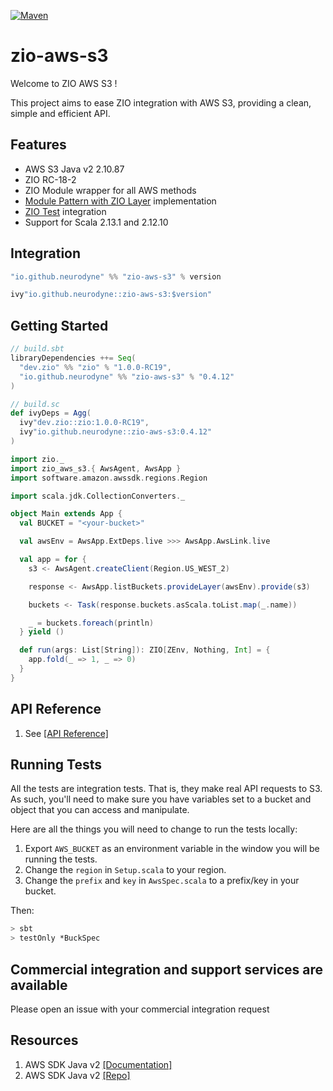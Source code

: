 [![Maven][mavenImg]][mavenLink]

[mavenImg]: https://img.shields.io/maven-central/v/io.github.neurodyne/zio-aws-s3_2.13.svg
[mavenLink]: https://mvnrepository.com/artifact/io.github.neurodyne/zio-aws-s3

# zio-aws-s3

Welcome to ZIO AWS S3 !

This project aims to ease ZIO integration with AWS S3, providing a clean, simple and efficient API.

## Features

* AWS S3 Java v2 2.10.87
* ZIO RC-18-2
* ZIO Module wrapper for all AWS methods
* [Module Pattern with ZIO Layer](https://zio.dev/docs/howto/howto_use_layers) implementation
* [ZIO Test](https://zio.dev/docs/howto/howto_test_effects) integration
* Support for Scala 2.13.1 and 2.12.10

## Integration

```scala
"io.github.neurodyne" %% "zio-aws-s3" % version
```

```scala
ivy"io.github.neurodyne::zio-aws-s3:$version"
```

## Getting Started

```scala
// build.sbt
libraryDependencies ++= Seq(
  "dev.zio" %% "zio" % "1.0.0-RC19",
  "io.github.neurodyne" %% "zio-aws-s3" % "0.4.12"
)

// build.sc
def ivyDeps = Agg(
  ivy"dev.zio::zio:1.0.0-RC19",
  ivy"io.github.neurodyne::zio-aws-s3:0.4.12"
)
```

```scala
import zio._
import zio_aws_s3.{ AwsAgent, AwsApp }
import software.amazon.awssdk.regions.Region

import scala.jdk.CollectionConverters._

object Main extends App {
  val BUCKET = "<your-bucket>"

  val awsEnv = AwsApp.ExtDeps.live >>> AwsApp.AwsLink.live

  val app = for {
    s3 <- AwsAgent.createClient(Region.US_WEST_2)

    response <- AwsApp.listBuckets.provideLayer(awsEnv).provide(s3)

    buckets <- Task(response.buckets.asScala.toList.map(_.name))

    _ = buckets.foreach(println)
  } yield ()

  def run(args: List[String]): ZIO[ZEnv, Nothing, Int] = {
    app.fold(_ => 1, _ => 0)
  }
}
```

## API Reference

1. See [[API Reference]](docs/Api.md)

## Running Tests

All the tests are integration tests. That is, they make real API requests to S3. As such, you'll need to make sure you have variables set to a bucket and object that you can access and manipulate.

Here are all the things you will need to change to run the tests locally:

1) Export `AWS_BUCKET` as an environment variable in the window you will be running the tests.
2) Change the `region` in `Setup.scala` to your region.
3) Change the `prefix` and `key` in `AwsSpec.scala` to a prefix/key in your bucket.

Then:

```bash
> sbt
> testOnly *BuckSpec
```

## Commercial integration and support services are available

Please open an issue with your commercial integration request
  
## Resources

1. AWS SDK Java v2 [[Documentation]](https://docs.aws.amazon.com/sdk-for-java/v2/developer-guide/welcome.html)
2. AWS SDK Java v2 [[Repo]](https://github.com/aws/aws-sdk-java-v2)
